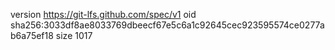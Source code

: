 version https://git-lfs.github.com/spec/v1
oid sha256:3033df8ae8033769dbeecf67e5c6a1c92645cec923595574ce0277ab6a75ef18
size 1017
